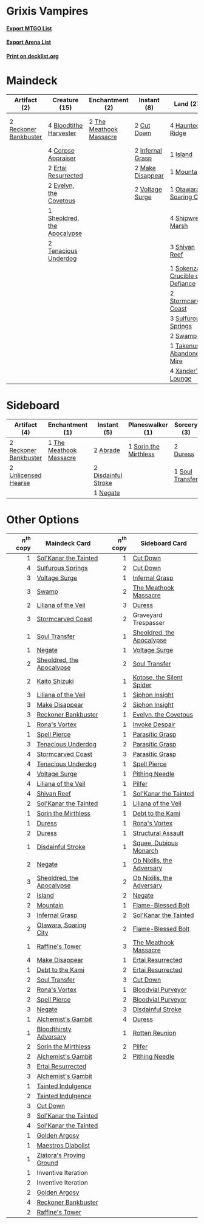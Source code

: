 # Grixis Vampires

#### [Export MTGO List](../collection/Grixis%20Vampires/Grixis%20Vampires.txt)
#### [Export Arena List](../collection/Grixis%20Vampires/Grixis%20Vampires_arena.txt)
#### [Print on decklist.org](http://decklist.org/?deckmain=4%09Bloodtithe%20Harvester%0A4%09Corpse%20Appraiser%0A2%09Cut%20Down%0A2%09Ertai%20Resurrected%0A2%09Evelyn,%20the%20Covetous%0A4%09Fable%20of%20the%20Mirror-Breaker%0A4%09Haunted%20Ridge%0A2%09Infernal%20Grasp%0A1%09Island%0A1%09Kaito%20Shizuki%0A1%09Liliana%20of%20the%20Veil%0A2%09Make%20Disappear%0A1%09Mountain%0A1%09Otawara,%20Soaring%20City%0A2%09Reckoner%20Bankbuster%0A1%09Sheoldred,%20the%20Apocalypse%0A4%09Shipwreck%20Marsh%0A3%09Shivan%20Reef%0A1%09Sokenzan,%20Crucible%20of%20Defiance%0A2%09Stormcarved%20Coast%0A3%09Sulfurous%20Springs%0A2%09Swamp%0A1%09Takenuma,%20Abandoned%20Mire%0A2%09Tenacious%20Underdog%0A2%09The%20Meathook%20Massacre%0A2%09Voltage%20Surge%0A4%09Xander's%20Lounge&deckside=2%09Abrade%0A2%09Disdainful%20Stroke%0A2%09Duress%0A1%09Graveyard%20Trespasser%0A1%09Negate%0A2%09Reckoner%20Bankbuster%0A1%09Sorin%20the%20Mirthless%0A1%09Soul%20Transfer%0A1%09The%20Meathook%20Massacre%0A2%09Unlicensed%20Hearse)
# Maindeck

|                                          Artifact (2)                                          |                                            Creature (15)                                             |                                         Enchantment (2)                                          |                                        Instant (8)                                        |                                                 Land (27)                                                 |                                        Planeswalker (2)                                        |         Unknown (4)         |
|------------------------------------------------------------------------------------------------|------------------------------------------------------------------------------------------------------|--------------------------------------------------------------------------------------------------|-------------------------------------------------------------------------------------------|-----------------------------------------------------------------------------------------------------------|------------------------------------------------------------------------------------------------|-----------------------------|
|2 [Reckoner Bankbuster](http://gatherer.wizards.com/Pages/Card/Details.aspx?multiverseid=548568)|4 [Bloodtithe Harvester](http://gatherer.wizards.com/Pages/Card/Details.aspx?multiverseid=541102)     |2 [The Meathook Massacre](http://gatherer.wizards.com/Pages/Card/Details.aspx?multiverseid=534886)|2 [Cut Down](http://gatherer.wizards.com/Pages/Card/Details.aspx?multiverseid=574569)      |4 [Haunted Ridge](http://gatherer.wizards.com/Pages/Card/Details.aspx?multiverseid=535061)                 |1 [Kaito Shizuki](http://gatherer.wizards.com/Pages/Card/Details.aspx?multiverseid=548538)      |4 Fable of the Mirror-Breaker|
|                                                                                                |4 [Corpse Appraiser](http://gatherer.wizards.com/Pages/Card/Details.aspx?multiverseid=555379)         |                                                                                                  |2 [Infernal Grasp](http://gatherer.wizards.com/Pages/Card/Details.aspx?multiverseid=534880)|1 [Island](http://gatherer.wizards.com/Pages/Card/Details.aspx?multiverseid=439857)                        |1 [Liliana of the Veil](http://gatherer.wizards.com/Pages/Card/Details.aspx?multiverseid=235597)|                             |
|                                                                                                |2 [Ertai Resurrected](http://gatherer.wizards.com/Pages/Card/Details.aspx?multiverseid=574679)        |                                                                                                  |2 [Make Disappear](http://gatherer.wizards.com/Pages/Card/Details.aspx?multiverseid=555250)|1 [Mountain](http://gatherer.wizards.com/Pages/Card/Details.aspx?multiverseid=439859)                      |                                                                                                |                             |
|                                                                                                |2 [Evelyn, the Covetous](http://gatherer.wizards.com/Pages/Card/Details.aspx?multiverseid=555385)     |                                                                                                  |2 [Voltage Surge](http://gatherer.wizards.com/Pages/Card/Details.aspx?multiverseid=548476) |1 [Otawara, Soaring City](http://gatherer.wizards.com/Pages/Card/Details.aspx?multiverseid=548584)         |                                                                                                |                             |
|                                                                                                |1 [Sheoldred, the Apocalypse](http://gatherer.wizards.com/Pages/Card/Details.aspx?multiverseid=574587)|                                                                                                  |                                                                                           |4 [Shipwreck Marsh](http://gatherer.wizards.com/Pages/Card/Details.aspx?multiverseid=535066)               |                                                                                                |                             |
|                                                                                                |2 [Tenacious Underdog](http://gatherer.wizards.com/Pages/Card/Details.aspx?multiverseid=555298)       |                                                                                                  |                                                                                           |3 [Shivan Reef](http://gatherer.wizards.com/Pages/Card/Details.aspx?multiverseid=129731)                   |                                                                                                |                             |
|                                                                                                |                                                                                                      |                                                                                                  |                                                                                           |1 [Sokenzan, Crucible of Defiance](http://gatherer.wizards.com/Pages/Card/Details.aspx?multiverseid=548589)|                                                                                                |                             |
|                                                                                                |                                                                                                      |                                                                                                  |                                                                                           |2 [Stormcarved Coast](http://gatherer.wizards.com/Pages/Card/Details.aspx?multiverseid=541141)             |                                                                                                |                             |
|                                                                                                |                                                                                                      |                                                                                                  |                                                                                           |3 [Sulfurous Springs](http://gatherer.wizards.com/Pages/Card/Details.aspx?multiverseid=129751)             |                                                                                                |                             |
|                                                                                                |                                                                                                      |                                                                                                  |                                                                                           |2 [Swamp](http://gatherer.wizards.com/Pages/Card/Details.aspx?multiverseid=439858)                         |                                                                                                |                             |
|                                                                                                |                                                                                                      |                                                                                                  |                                                                                           |1 [Takenuma, Abandoned Mire](http://gatherer.wizards.com/Pages/Card/Details.aspx?multiverseid=548591)      |                                                                                                |                             |
|                                                                                                |                                                                                                      |                                                                                                  |                                                                                           |4 [Xander's Lounge](http://gatherer.wizards.com/Pages/Card/Details.aspx?multiverseid=555461)               |                                                                                                |                             |


# Sideboard

|                                          Artifact (4)                                          |                                         Enchantment (1)                                          |                                         Instant (5)                                          |                                        Planeswalker (1)                                        |                                       Sorcery (3)                                        |     Unknown (1)      |
|------------------------------------------------------------------------------------------------|--------------------------------------------------------------------------------------------------|----------------------------------------------------------------------------------------------|------------------------------------------------------------------------------------------------|------------------------------------------------------------------------------------------|----------------------|
|2 [Reckoner Bankbuster](http://gatherer.wizards.com/Pages/Card/Details.aspx?multiverseid=548568)|1 [The Meathook Massacre](http://gatherer.wizards.com/Pages/Card/Details.aspx?multiverseid=534886)|2 [Abrade](http://gatherer.wizards.com/Pages/Card/Details.aspx?multiverseid=430772)           |1 [Sorin the Mirthless](http://gatherer.wizards.com/Pages/Card/Details.aspx?multiverseid=540983)|2 [Duress](http://gatherer.wizards.com/Pages/Card/Details.aspx?multiverseid=14557)        |1 Graveyard Trespasser|
|2 [Unlicensed Hearse](http://gatherer.wizards.com/Pages/Card/Details.aspx?multiverseid=555447)  |                                                                                                  |2 [Disdainful Stroke](http://gatherer.wizards.com/Pages/Card/Details.aspx?multiverseid=420705)|                                                                                                |1 [Soul Transfer](http://gatherer.wizards.com/Pages/Card/Details.aspx?multiverseid=548423)|                      |
|                                                                                                |                                                                                                  |1 [Negate](http://gatherer.wizards.com/Pages/Card/Details.aspx?multiverseid=423707)           |                                                                                                |                                                                                          |                      |


# Other Options

|*n*<sup>th</sup> copy|                                           Maindeck Card                                            |*n*<sup>th</sup> copy|                                           Sideboard Card                                           |
|--------------------:|----------------------------------------------------------------------------------------------------|--------------------:|----------------------------------------------------------------------------------------------------|
|                    1|[Sol'Kanar the Tainted](http://gatherer.wizards.com/Pages/Card/Details.aspx?multiverseid=574699)    |                    1|[Cut Down](http://gatherer.wizards.com/Pages/Card/Details.aspx?multiverseid=574569)                 |
|                    4|[Sulfurous Springs](http://gatherer.wizards.com/Pages/Card/Details.aspx?multiverseid=129751)        |                    2|[Cut Down](http://gatherer.wizards.com/Pages/Card/Details.aspx?multiverseid=574569)                 |
|                    3|[Voltage Surge](http://gatherer.wizards.com/Pages/Card/Details.aspx?multiverseid=548476)            |                    1|[Infernal Grasp](http://gatherer.wizards.com/Pages/Card/Details.aspx?multiverseid=534880)           |
|                    3|[Swamp](http://gatherer.wizards.com/Pages/Card/Details.aspx?multiverseid=439858)                    |                    2|[The Meathook Massacre](http://gatherer.wizards.com/Pages/Card/Details.aspx?multiverseid=534886)    |
|                    2|[Liliana of the Veil](http://gatherer.wizards.com/Pages/Card/Details.aspx?multiverseid=235597)      |                    3|[Duress](http://gatherer.wizards.com/Pages/Card/Details.aspx?multiverseid=14557)                    |
|                    3|[Stormcarved Coast](http://gatherer.wizards.com/Pages/Card/Details.aspx?multiverseid=541141)        |                    2|Graveyard Trespasser                                                                                |
|                    1|[Soul Transfer](http://gatherer.wizards.com/Pages/Card/Details.aspx?multiverseid=548423)            |                    1|[Sheoldred, the Apocalypse](http://gatherer.wizards.com/Pages/Card/Details.aspx?multiverseid=574587)|
|                    1|[Negate](http://gatherer.wizards.com/Pages/Card/Details.aspx?multiverseid=423707)                   |                    1|[Voltage Surge](http://gatherer.wizards.com/Pages/Card/Details.aspx?multiverseid=548476)            |
|                    2|[Sheoldred, the Apocalypse](http://gatherer.wizards.com/Pages/Card/Details.aspx?multiverseid=574587)|                    2|[Soul Transfer](http://gatherer.wizards.com/Pages/Card/Details.aspx?multiverseid=548423)            |
|                    2|[Kaito Shizuki](http://gatherer.wizards.com/Pages/Card/Details.aspx?multiverseid=548538)            |                    1|[Kotose, the Silent Spider](http://gatherer.wizards.com/Pages/Card/Details.aspx?multiverseid=548541)|
|                    3|[Liliana of the Veil](http://gatherer.wizards.com/Pages/Card/Details.aspx?multiverseid=235597)      |                    1|[Siphon Insight](http://gatherer.wizards.com/Pages/Card/Details.aspx?multiverseid=535037)           |
|                    3|[Make Disappear](http://gatherer.wizards.com/Pages/Card/Details.aspx?multiverseid=555250)           |                    2|[Siphon Insight](http://gatherer.wizards.com/Pages/Card/Details.aspx?multiverseid=535037)           |
|                    3|[Reckoner Bankbuster](http://gatherer.wizards.com/Pages/Card/Details.aspx?multiverseid=548568)      |                    1|[Evelyn, the Covetous](http://gatherer.wizards.com/Pages/Card/Details.aspx?multiverseid=555385)     |
|                    1|[Rona's Vortex](http://gatherer.wizards.com/Pages/Card/Details.aspx?multiverseid=574543)            |                    1|[Invoke Despair](http://gatherer.wizards.com/Pages/Card/Details.aspx?multiverseid=548399)           |
|                    1|[Spell Pierce](http://gatherer.wizards.com/Pages/Card/Details.aspx?multiverseid=425876)             |                    1|[Parasitic Grasp](http://gatherer.wizards.com/Pages/Card/Details.aspx?multiverseid=540973)          |
|                    3|[Tenacious Underdog](http://gatherer.wizards.com/Pages/Card/Details.aspx?multiverseid=555298)       |                    2|[Parasitic Grasp](http://gatherer.wizards.com/Pages/Card/Details.aspx?multiverseid=540973)          |
|                    4|[Stormcarved Coast](http://gatherer.wizards.com/Pages/Card/Details.aspx?multiverseid=541141)        |                    3|[Parasitic Grasp](http://gatherer.wizards.com/Pages/Card/Details.aspx?multiverseid=540973)          |
|                    4|[Tenacious Underdog](http://gatherer.wizards.com/Pages/Card/Details.aspx?multiverseid=555298)       |                    1|[Spell Pierce](http://gatherer.wizards.com/Pages/Card/Details.aspx?multiverseid=425876)             |
|                    4|[Voltage Surge](http://gatherer.wizards.com/Pages/Card/Details.aspx?multiverseid=548476)            |                    1|[Pithing Needle](http://gatherer.wizards.com/Pages/Card/Details.aspx?multiverseid=129526)           |
|                    4|[Liliana of the Veil](http://gatherer.wizards.com/Pages/Card/Details.aspx?multiverseid=235597)      |                    1|[Pilfer](http://gatherer.wizards.com/Pages/Card/Details.aspx?multiverseid=574582)                   |
|                    4|[Shivan Reef](http://gatherer.wizards.com/Pages/Card/Details.aspx?multiverseid=129731)              |                    1|[Sol'Kanar the Tainted](http://gatherer.wizards.com/Pages/Card/Details.aspx?multiverseid=574699)    |
|                    2|[Sol'Kanar the Tainted](http://gatherer.wizards.com/Pages/Card/Details.aspx?multiverseid=574699)    |                    1|[Liliana of the Veil](http://gatherer.wizards.com/Pages/Card/Details.aspx?multiverseid=235597)      |
|                    1|[Sorin the Mirthless](http://gatherer.wizards.com/Pages/Card/Details.aspx?multiverseid=540983)      |                    1|[Debt to the Kami](http://gatherer.wizards.com/Pages/Card/Details.aspx?multiverseid=548390)         |
|                    1|[Duress](http://gatherer.wizards.com/Pages/Card/Details.aspx?multiverseid=14557)                    |                    1|[Rona's Vortex](http://gatherer.wizards.com/Pages/Card/Details.aspx?multiverseid=574543)            |
|                    2|[Duress](http://gatherer.wizards.com/Pages/Card/Details.aspx?multiverseid=14557)                    |                    1|[Structural Assault](http://gatherer.wizards.com/Pages/Card/Details.aspx?multiverseid=555327)       |
|                    1|[Disdainful Stroke](http://gatherer.wizards.com/Pages/Card/Details.aspx?multiverseid=420705)        |                    1|[Squee, Dubious Monarch](http://gatherer.wizards.com/Pages/Card/Details.aspx?multiverseid=574626)   |
|                    2|[Negate](http://gatherer.wizards.com/Pages/Card/Details.aspx?multiverseid=423707)                   |                    1|[Ob Nixilis, the Adversary](http://gatherer.wizards.com/Pages/Card/Details.aspx?multiverseid=555407)|
|                    3|[Sheoldred, the Apocalypse](http://gatherer.wizards.com/Pages/Card/Details.aspx?multiverseid=574587)|                    2|[Ob Nixilis, the Adversary](http://gatherer.wizards.com/Pages/Card/Details.aspx?multiverseid=555407)|
|                    2|[Island](http://gatherer.wizards.com/Pages/Card/Details.aspx?multiverseid=439857)                   |                    2|[Negate](http://gatherer.wizards.com/Pages/Card/Details.aspx?multiverseid=423707)                   |
|                    2|[Mountain](http://gatherer.wizards.com/Pages/Card/Details.aspx?multiverseid=439859)                 |                    1|[Flame-Blessed Bolt](http://gatherer.wizards.com/Pages/Card/Details.aspx?multiverseid=541014)       |
|                    3|[Infernal Grasp](http://gatherer.wizards.com/Pages/Card/Details.aspx?multiverseid=534880)           |                    2|[Sol'Kanar the Tainted](http://gatherer.wizards.com/Pages/Card/Details.aspx?multiverseid=574699)    |
|                    2|[Otawara, Soaring City](http://gatherer.wizards.com/Pages/Card/Details.aspx?multiverseid=548584)    |                    2|[Flame-Blessed Bolt](http://gatherer.wizards.com/Pages/Card/Details.aspx?multiverseid=541014)       |
|                    1|[Raffine's Tower](http://gatherer.wizards.com/Pages/Card/Details.aspx?multiverseid=555455)          |                    3|[The Meathook Massacre](http://gatherer.wizards.com/Pages/Card/Details.aspx?multiverseid=534886)    |
|                    4|[Make Disappear](http://gatherer.wizards.com/Pages/Card/Details.aspx?multiverseid=555250)           |                    1|[Ertai Resurrected](http://gatherer.wizards.com/Pages/Card/Details.aspx?multiverseid=574679)        |
|                    1|[Debt to the Kami](http://gatherer.wizards.com/Pages/Card/Details.aspx?multiverseid=548390)         |                    2|[Ertai Resurrected](http://gatherer.wizards.com/Pages/Card/Details.aspx?multiverseid=574679)        |
|                    2|[Soul Transfer](http://gatherer.wizards.com/Pages/Card/Details.aspx?multiverseid=548423)            |                    3|[Cut Down](http://gatherer.wizards.com/Pages/Card/Details.aspx?multiverseid=574569)                 |
|                    2|[Rona's Vortex](http://gatherer.wizards.com/Pages/Card/Details.aspx?multiverseid=574543)            |                    1|[Bloodvial Purveyor](http://gatherer.wizards.com/Pages/Card/Details.aspx?multiverseid=540943)       |
|                    2|[Spell Pierce](http://gatherer.wizards.com/Pages/Card/Details.aspx?multiverseid=425876)             |                    2|[Bloodvial Purveyor](http://gatherer.wizards.com/Pages/Card/Details.aspx?multiverseid=540943)       |
|                    3|[Negate](http://gatherer.wizards.com/Pages/Card/Details.aspx?multiverseid=423707)                   |                    3|[Disdainful Stroke](http://gatherer.wizards.com/Pages/Card/Details.aspx?multiverseid=420705)        |
|                    1|[Alchemist's Gambit](http://gatherer.wizards.com/Pages/Card/Details.aspx?multiverseid=540993)       |                    4|[Duress](http://gatherer.wizards.com/Pages/Card/Details.aspx?multiverseid=14557)                    |
|                    1|[Bloodthirsty Adversary](http://gatherer.wizards.com/Pages/Card/Details.aspx?multiverseid=534905)   |                    1|[Rotten Reunion](http://gatherer.wizards.com/Pages/Card/Details.aspx?multiverseid=534893)           |
|                    2|[Sorin the Mirthless](http://gatherer.wizards.com/Pages/Card/Details.aspx?multiverseid=540983)      |                    2|[Pilfer](http://gatherer.wizards.com/Pages/Card/Details.aspx?multiverseid=574582)                   |
|                    2|[Alchemist's Gambit](http://gatherer.wizards.com/Pages/Card/Details.aspx?multiverseid=540993)       |                    2|[Pithing Needle](http://gatherer.wizards.com/Pages/Card/Details.aspx?multiverseid=129526)           |
|                    3|[Ertai Resurrected](http://gatherer.wizards.com/Pages/Card/Details.aspx?multiverseid=574679)        |                     |                                                                                                    |
|                    3|[Alchemist's Gambit](http://gatherer.wizards.com/Pages/Card/Details.aspx?multiverseid=540993)       |                     |                                                                                                    |
|                    1|[Tainted Indulgence](http://gatherer.wizards.com/Pages/Card/Details.aspx?multiverseid=555428)       |                     |                                                                                                    |
|                    2|[Tainted Indulgence](http://gatherer.wizards.com/Pages/Card/Details.aspx?multiverseid=555428)       |                     |                                                                                                    |
|                    3|[Cut Down](http://gatherer.wizards.com/Pages/Card/Details.aspx?multiverseid=574569)                 |                     |                                                                                                    |
|                    3|[Sol'Kanar the Tainted](http://gatherer.wizards.com/Pages/Card/Details.aspx?multiverseid=574699)    |                     |                                                                                                    |
|                    4|[Sol'Kanar the Tainted](http://gatherer.wizards.com/Pages/Card/Details.aspx?multiverseid=574699)    |                     |                                                                                                    |
|                    1|[Golden Argosy](http://gatherer.wizards.com/Pages/Card/Details.aspx?multiverseid=574710)            |                     |                                                                                                    |
|                    1|[Maestros Diabolist](http://gatherer.wizards.com/Pages/Card/Details.aspx?multiverseid=555401)       |                     |                                                                                                    |
|                    1|[Ziatora's Proving Ground](http://gatherer.wizards.com/Pages/Card/Details.aspx?multiverseid=555462) |                     |                                                                                                    |
|                    1|Inventive Iteration                                                                                 |                     |                                                                                                    |
|                    2|Inventive Iteration                                                                                 |                     |                                                                                                    |
|                    2|[Golden Argosy](http://gatherer.wizards.com/Pages/Card/Details.aspx?multiverseid=574710)            |                     |                                                                                                    |
|                    4|[Reckoner Bankbuster](http://gatherer.wizards.com/Pages/Card/Details.aspx?multiverseid=548568)      |                     |                                                                                                    |
|                    2|[Raffine's Tower](http://gatherer.wizards.com/Pages/Card/Details.aspx?multiverseid=555455)          |                     |                                                                                                    |

